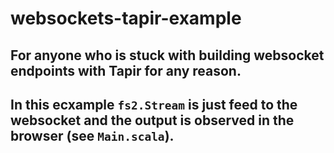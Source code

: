 # websockets-tapir-example

## For anyone who is stuck with building websocket endpoints with Tapir for any reason.
## In this ecxample `fs2.Stream` is just feed to the websocket and the output is observed in the browser (see `Main.scala`).
